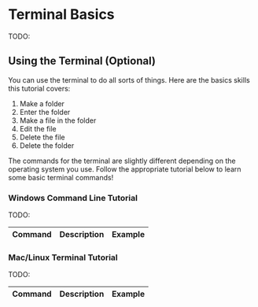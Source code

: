 # Terminal Basics

TODO:

## Using the Terminal (Optional)

You can use the terminal to do all sorts of things. Here are the basics skills this tutorial covers:

1. Make a folder
2. Enter the folder
3. Make a file in the folder
4. Edit the file
5. Delete the file
6. Delete the folder

The commands for the terminal are slightly different depending on the operating system you use. Follow the appropriate tutorial below to learn some basic terminal commands!

### Windows Command Line Tutorial

TODO:

| Command | Description | Example |
| ------- | ----------- | ------- |

### Mac/Linux Terminal Tutorial

TODO:

| Command | Description | Example |
| ------- | ----------- | ------- |

